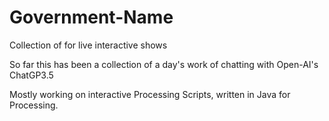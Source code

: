 # Government-Name
Collection of for live interactive shows


So far this has been a collection of a day's work of chatting with Open-AI's ChatGP3.5

Mostly working on interactive Processing Scripts, written in Java for Processing.
